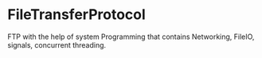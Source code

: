 # FileTransferProtocol
FTP with the help of system Programming that contains Networking, FileIO, signals, concurrent threading.
